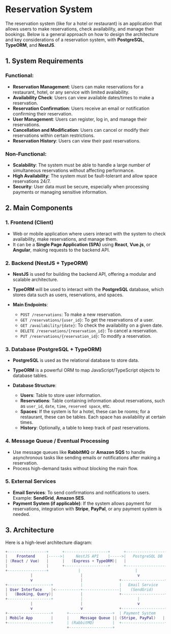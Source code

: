 # Reservation System

The reservation system (like for a hotel or restaurant) is an application that allows users to make reservations, check availability, and manage their bookings. Below is a general approach on how to design the architecture and key considerations of a reservation system, with **PostgreSQL**, **TypeORM**, and **NestJS**.

## 1. System Requirements

### Functional:

- **Reservation Management**: Users can make reservations for a restaurant, hotel, or any service with limited availability.
- **Availability Check**: Users can view available dates/times to make a reservation.
- **Reservation Confirmation**: Users receive an email or notification confirming their reservation.
- **User Management**: Users can register, log in, and manage their reservations.
- **Cancellation and Modification**: Users can cancel or modify their reservations within certain restrictions.
- **Reservation History**: Users can view their past reservations.

### Non-Functional:

- **Scalability**: The system must be able to handle a large number of simultaneous reservations without affecting performance.
- **High Availability**: The system must be fault-tolerant and allow space reservations 24/7.
- **Security**: User data must be secure, especially when processing payments or managing sensitive information.

## 2. Main Components

### 1. Frontend (Client)

- Web or mobile application where users interact with the system to check availability, make reservations, and manage them.
- It can be a **Single Page Application (SPA)** using **React**, **Vue.js**, or **Angular**, making requests to the backend API.

### 2. Backend (NestJS + TypeORM)

- **NestJS** is used for building the backend API, offering a modular and scalable architecture.
- **TypeORM** will be used to interact with the **PostgreSQL** database, which stores data such as users, reservations, and spaces.

- **Main Endpoints**:
  - `POST /reservations`: To make a new reservation.
  - `GET /reservations/{user_id}`: To get the reservations of a user.
  - `GET /availability/{date}`: To check the availability on a given date.
  - `DELETE /reservations/{reservation_id}`: To cancel a reservation.
  - `PUT /reservations/{reservation_id}`: To modify a reservation.

### 3. Database (PostgreSQL + TypeORM)

- **PostgreSQL** is used as the relational database to store data.
- **TypeORM** is a powerful ORM to map JavaScript/TypeScript objects to database tables.

- **Database Structure**:
  - **Users**: Table to store user information.
  - **Reservations**: Table containing information about reservations, such as `user_id`, `date`, `time`, `reserved space`, etc.
  - **Spaces**: If the system is for a hotel, these can be rooms; for a restaurant, these can be tables. Each space has availability at certain times.
  - **History**: Optionally, a table to keep track of past reservations.

### 4. Message Queue / Eventual Processing

- Use message queues like **RabbitMQ** or **Amazon SQS** to handle asynchronous tasks like sending emails or notifications after making a reservation.
- Process high-demand tasks without blocking the main flow.

### 5. External Services

- **Email Services**: To send confirmations and notifications to users. Example: **SendGrid**, **Amazon SES**.
- **Payment System (if applicable)**: If the system allows payment for reservations, integration with **Stripe**, **PayPal**, or any payment system is needed.

## 3. Architecture

Here is a high-level architecture diagram:

```lua
+-----------------+      +-------------------+      +-------------------+
|    Frontend     |----->|     NestJS API    |----->|   PostgreSQL DB   |
| (React / Vue)   |      |   (Express + TypeORM)|   |                   |
|                 |      +-------------------+      +-------------------+
+-----------------+             |                        |
           |                     |                        v
           v                     |                +-------------------+
+-------------------+            |                |   Email Service   |
| User Interface    |<-----------+----------------|    (SendGrid)     |
|   (Booking, Query)|            |                +-------------------+
+-------------------+            |                        |
           |                     |                        v
           v                     v                +-------------------+
+-------------------+      +-------------------+  | Payment System    |
| Mobile App        |      |     Message Queue || (Stripe, PayPal)   |
+-------------------+      | (RabbitMQ)        |  +-------------------+
                           +-------------------+
```
